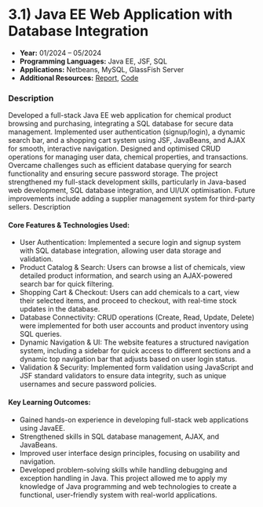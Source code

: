 # 3.1) Java EE Web Application with Database Integration

- **Year:** 01/2024 – 05/2024
- **Programming Languages:** Java EE, JSF, SQL
- **Applications:** Netbeans, MySQL, GlassFish Server
- **Additional Resources:** [Report](https://github.com/SamuelAkintomide/JavaEEWebChem/blob/main/Chemicals%20Website%20-%20Samuel%20Akintomide%20-%2022041893.pdf), [Code](https://github.com/SamuelAkintomide/JavaEEWebChem/tree/main/Code)
  
### Description
Developed a full-stack Java EE web application for chemical product browsing and purchasing, integrating a SQL database for secure data management. Implemented user authentication (signup/login), a dynamic search bar, and a shopping cart system using JSF, JavaBeans, and AJAX for smooth, interactive navigation. Designed and optimised CRUD operations for managing user data, chemical properties, and transactions. Overcame challenges such as efficient database querying for search functionality and ensuring secure password storage. The project strengthened my full-stack development skills, particularly in Java-based web development, SQL database integration, and UI/UX optimisation. Future improvements include adding a supplier management system for third-party sellers.
Description
#### Core Features & Technologies Used:
-	User Authentication: Implemented a secure login and signup system with SQL database integration, allowing user data storage and validation.
-	Product Catalog & Search: Users can browse a list of chemicals, view detailed product information, and search using an AJAX-powered search bar for quick filtering.
-	Shopping Cart & Checkout: Users can add chemicals to a cart, view their selected items, and proceed to checkout, with real-time stock updates in the database.
-	Database Connectivity: CRUD operations (Create, Read, Update, Delete) were implemented for both user accounts and product inventory using SQL queries.
-	Dynamic Navigation & UI: The website features a structured navigation system, including a sidebar for quick access to different sections and a dynamic top navigation bar that adjusts based on user login status.
-	Validation & Security: Implemented form validation using JavaScript and JSF standard validators to ensure data integrity, such as unique usernames and secure password policies.
#### Key Learning Outcomes:
-	Gained hands-on experience in developing full-stack web applications using JavaEE.
-	Strengthened skills in SQL database management, AJAX, and JavaBeans.
-	Improved user interface design principles, focusing on usability and navigation.
-	Developed problem-solving skills while handling debugging and exception handling in Java.
This project allowed me to apply my knowledge of Java programming and web technologies to create a functional, user-friendly system with real-world applications.
